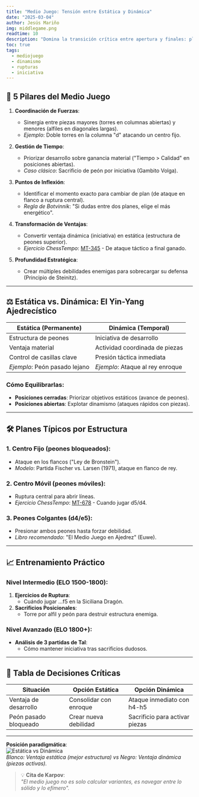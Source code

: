 ```yaml
---
title: "Medio Juego: Tensión entre Estática y Dinámica"
date: "2025-03-04"
author: Jesús Mariño
img: middlegame.png
readtime: 10
description: "Domina la transición crítica entre apertura y finales: planes concretos, rupturas y manejo de iniciativas."
toc: true
tags:
  - mediojuego
  - dinamismo
  - rupturas
  - iniciativa
---
```


## 🎯 **5 Pilares del Medio Juego**  
1. **Coordinación de Fuerzas**:  
   - Sinergia entre piezas mayores (torres en columnas abiertas) y menores (alfiles en diagonales largas).  
   - *Ejemplo*: Doble torres en la columna "d" atacando un centro fijo.  

2. **Gestión de Tiempo**:  
   - Priorizar desarrollo sobre ganancia material ("Tiempo > Calidad" en posiciones abiertas).  
   - *Caso clásico*: Sacrificio de peón por iniciativa (Gambito Volga).  

3. **Puntos de Inflexión**:  
   - Identificar el momento exacto para cambiar de plan (de ataque en flanco a ruptura central).  
   - *Regla de Botvinnik*: "Si dudas entre dos planes, elige el más energético".  

4. **Transformación de Ventajas**:  
   - Convertir ventaja dinámica (iniciativa) en estática (estructura de peones superior).  
   - *Ejercicio ChessTempo*: [MT-345](https://chesstempo.com/345) - De ataque táctico a final ganado.  

5. **Profundidad Estratégica**:  
   - Crear múltiples debilidades enemigas para sobrecargar su defensa (Principio de Steinitz).  

---

## ⚖️ **Estática vs. Dinámica: El Yin-Yang Ajedrecístico**  
| **Estática (Permanente)**       | **Dinámica (Temporal)**          |  
|----------------------------------|-----------------------------------|  
| Estructura de peones             | Iniciativa de desarrollo          |  
| Ventaja material                 | Actividad coordinada de piezas    |  
| Control de casillas clave        | Presión táctica inmediata         |  
| *Ejemplo*: Peón pasado lejano    | *Ejemplo*: Ataque al rey enroque  |  

### **Cómo Equilibrarlas**:  
- **Posiciones cerradas**: Priorizar objetivos estáticos (avance de peones).  
- **Posiciones abiertas**: Explotar dinamismo (ataques rápidos con piezas).  

---

## 🛠️ **Planes Típicos por Estructura**  
### 1. **Centro Fijo (peones bloqueados)**:  
- Ataque en los flancos ("Ley de Bronstein").  
- *Modelo*: Partida Fischer vs. Larsen (1971), ataque en flanco de rey.  

### 2. **Centro Móvil (peones móviles)**:  
- Ruptura central para abrir líneas.  
- *Ejercicio ChessTempo*: [MT-678](https://chesstempo.com/678) - Cuando jugar d5/d4.  

### 3. **Peones Colgantes (d4/e5)**:  
- Presionar ambos peones hasta forzar debilidad.  
- *Libro recomendado*: "El Medio Juego en Ajedrez" (Euwe).  

---

## 📈 **Entrenamiento Práctico**  
### Nivel Intermedio (ELO 1500-1800):  
1. **Ejercicios de Ruptura**:  
   - Cuándo jugar ...f5 en la Siciliana Dragón.  
2. **Sacrificios Posicionales**:  
   - Torre por alfil y peón para destruir estructura enemiga.  

### Nivel Avanzado (ELO 1800+):  
- **Análisis de 3 partidas de Tal**:  
  - Cómo mantener iniciativa tras sacrificios dudosos.  

---

## 🧩 **Tabla de Decisiones Críticas**  
| Situación                | Opción Estática           | Opción Dinámica            |  
|--------------------------|---------------------------|----------------------------|  
| Ventaja de desarrollo    | Consolidar con enroque    | Ataque inmediato con h4-h5 |  
| Peón pasado bloqueado    | Crear nueva debilidad     | Sacrificio para activar piezas |  

---

**Posición paradigmática**:  
![Estática vs Dinámica](https://chesstempo.com/position-images/789.png)  
*Blanco: Ventaja estática (mejor estructura) vs Negro: Ventaja dinámica (piezas activas).*

> 💡 **Cita de Karpov**:  
> *"El medio juego no es solo calcular variantes, es navegar entre lo sólido y lo efímero".*
